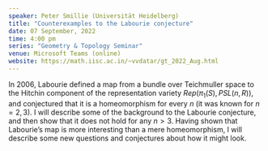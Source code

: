 ```yaml
---
speaker: Peter Smillie (Universität Heidelberg)
title: "Counterexamples to the Labourie conjecture"
date: 07 September, 2022
time: 4:00 pm
series: "Geometry & Topology Seminar"
venue: Microsoft Teams (online)
website: https://math.iisc.ac.in/~vvdatar/gt_2022_Aug.html
---
```


In 2006, Labourie defined a map from a bundle over Teichmuller space to
the Hitchin component of the representation variety $Rep(\pi_1(S),PSL(n,R))$, and conjectured that it is a homeomorphism for every $n$ (it
was known for $n =2,3$). I will describe some of the background to the
Labourie conjecture, and then show that it does not hold for any $n >3$.
Having shown that Labourie’s map is more interesting than a mere
homeomorphism, I will describe some new questions and conjectures about
how it might look.
